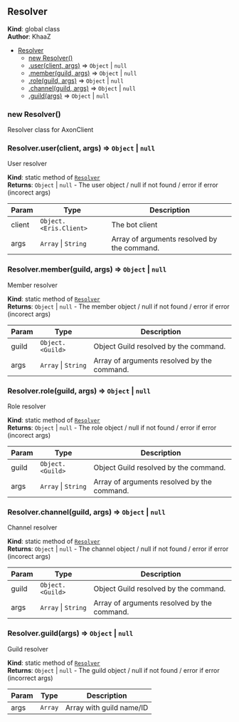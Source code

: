 <a name="Resolver"></a>

## Resolver
**Kind**: global class  
**Author**: KhaaZ  

* [Resolver](#Resolver)
    * [new Resolver()](#new_Resolver_new)
    * [.user(client, args)](#Resolver.user) ⇒ <code>Object</code> \| <code>null</code>
    * [.member(guild, args)](#Resolver.member) ⇒ <code>Object</code> \| <code>null</code>
    * [.role(guild, args)](#Resolver.role) ⇒ <code>Object</code> \| <code>null</code>
    * [.channel(guild, args)](#Resolver.channel) ⇒ <code>Object</code> \| <code>null</code>
    * [.guild(args)](#Resolver.guild) ⇒ <code>Object</code> \| <code>null</code>

<a name="new_Resolver_new"></a>

### new Resolver()
Resolver class for AxonClient

<a name="Resolver.user"></a>

### Resolver.user(client, args) ⇒ <code>Object</code> \| <code>null</code>
User resolver

**Kind**: static method of [<code>Resolver</code>](#Resolver)  
**Returns**: <code>Object</code> \| <code>null</code> - The user object / null if not found / error if error (incorect args)  

| Param | Type | Description |
| --- | --- | --- |
| client | <code>Object.&lt;Eris.Client&gt;</code> | The bot client |
| args | <code>Array</code> \| <code>String</code> | Array of arguments resolved by the command. |

<a name="Resolver.member"></a>

### Resolver.member(guild, args) ⇒ <code>Object</code> \| <code>null</code>
Member resolver

**Kind**: static method of [<code>Resolver</code>](#Resolver)  
**Returns**: <code>Object</code> \| <code>null</code> - The member object / null if not found / error if error (incorect args)  

| Param | Type | Description |
| --- | --- | --- |
| guild | <code>Object.&lt;Guild&gt;</code> | Object Guild resolved by the command. |
| args | <code>Array</code> \| <code>String</code> | Array of arguments resolved by the command. |

<a name="Resolver.role"></a>

### Resolver.role(guild, args) ⇒ <code>Object</code> \| <code>null</code>
Role resolver

**Kind**: static method of [<code>Resolver</code>](#Resolver)  
**Returns**: <code>Object</code> \| <code>null</code> - The role object / null if not found / error if error (incorect args)  

| Param | Type | Description |
| --- | --- | --- |
| guild | <code>Object.&lt;Guild&gt;</code> | Object Guild resolved by the command. |
| args | <code>Array</code> \| <code>String</code> | Array of arguments resolved by the command. |

<a name="Resolver.channel"></a>

### Resolver.channel(guild, args) ⇒ <code>Object</code> \| <code>null</code>
Channel resolver

**Kind**: static method of [<code>Resolver</code>](#Resolver)  
**Returns**: <code>Object</code> \| <code>null</code> - The channel object / null if not found / error if error (incorect args)  

| Param | Type | Description |
| --- | --- | --- |
| guild | <code>Object.&lt;Guild&gt;</code> | Object Guild resolved by the command. |
| args | <code>Array</code> \| <code>String</code> | Array of arguments resolved by the command. |

<a name="Resolver.guild"></a>

### Resolver.guild(args) ⇒ <code>Object</code> \| <code>null</code>
Guild resolver

**Kind**: static method of [<code>Resolver</code>](#Resolver)  
**Returns**: <code>Object</code> \| <code>null</code> - The guild object / null if not found / error if error (incorrect args)  

| Param | Type | Description |
| --- | --- | --- |
| args | <code>Array</code> | Array with guild name/ID |


